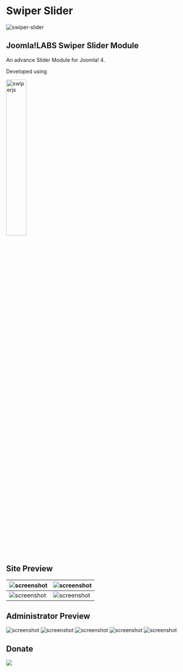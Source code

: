 Swiper Slider
====================
![swiper-slider](https://user-images.githubusercontent.com/906604/91635509-5b882900-e9f9-11ea-869d-73ac6f2822bc.png)

Joomla!LABS Swiper Slider Module
---------------------

An advance Slider Module for Joomla! 4.

Developed using

<a href="https://swiperjs.com" target="_blank"><img src="https://camo.githubusercontent.com/3cd0f58d5ab0820e7528f276dbffca9c1b8b34e3fc184967c03e7f0d88a93571/68747470733a2f2f7377697065726a732e636f6d2f696d616765732f73686172652d62616e6e65722e706e67" width="33%" alt="swiperjs" /></a>


Site Preview
---------------------

| ![screenshot](https://user-images.githubusercontent.com/906604/91639537-9600be80-ea17-11ea-81b9-782c99038594.png "Joomla!LABS Swiper Slider Module Site Screenshot")  | ![screenshot](https://user-images.githubusercontent.com/906604/91639552-b466ba00-ea17-11ea-9e71-01332efcf37c.png "Joomla!LABS Swiper Slider Module Site Screenshot")  |
| ------------- | ------------- |
| ![screenshot](https://user-images.githubusercontent.com/906604/91639556-c183a900-ea17-11ea-840d-78a28b7941bf.png "Joomla!LABS Swiper Slider Module Site Screenshot")  | ![screenshot](https://user-images.githubusercontent.com/906604/91639688-9cdc0100-ea18-11ea-843d-9f2c63563bba.png "Joomla!LABS Swiper Slider Module Site Screenshot")  |


Administrator Preview
---------------------
![screenshot](https://user-images.githubusercontent.com/906604/93741506-d6a1c100-fbec-11ea-946a-fd694f354986.png "Joomla!LABS Swiper Slider Module Administration Screenshot")
![screenshot](https://user-images.githubusercontent.com/906604/93740911-b3c2dd00-fbeb-11ea-9faa-d7f86aebfcae.png "Joomla!LABS Swiper Slider Module Administration Screenshot")
![screenshot](https://user-images.githubusercontent.com/906604/93741208-42375e80-fbec-11ea-8299-7611fe9907b3.png "Joomla!LABS Swiper Slider Module Administration Screenshot")
![screenshot](https://user-images.githubusercontent.com/906604/93740992-e1a82180-fbeb-11ea-9089-6e667e8e2280.png "Joomla!LABS Swiper Slider Module Administration Screenshot")
![screenshot](https://user-images.githubusercontent.com/906604/93741313-7ca0fb80-fbec-11ea-8774-2e4e4f9da3eb.png "Joomla!LABS Swiper Slider Module Administration Screenshot")

Donate
---------------------
<a href="https://www.buymeacoffee.com/razzo"><img src="https://img.buymeacoffee.com/button-api/?text=Buy me a beer&emoji=🍺&slug=razzo&button_colour=FFDD00&font_colour=000000&font_family=Cookie&outline_colour=000000&coffee_colour=ffffff" /></a>
